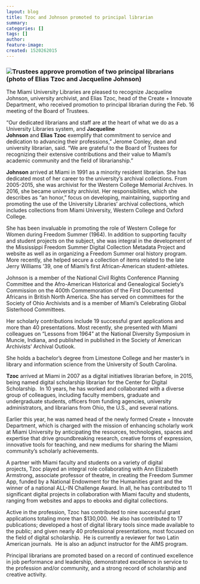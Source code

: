 ```yaml
---
layout: blog
title: Tzoc and Johnson promoted to principal librarian
summary:
categories: []
tags: []
author:
feature-image:
created: 1520262015
---
```

### ![Trustees approve promotion of two principal librarians (photo of Elias Tzoc and Jacqueline Johnson)](/images/post-images/illuminant-principal-librarians-banner.jpg)

The Miami University Libraries are pleased to recognize Jacqueline Johnson, university archivist, and Elias Tzoc, head of the Create + Innovate Department, who received promotion to principal librarian during the Feb. 16 meeting of the Board of Trustees.  

“Our dedicated librarians and staff are at the heart of what we do as a University Libraries system, and **Jacqueline Johnson** and **Elias Tzoc** exemplify that commitment to service and dedication to advancing their professions,” Jerome Conley, dean and university librarian, said. “We are grateful to the Board of Trustees for recognizing their extensive contributions and their value to Miami’s academic community and the field of librarianship.”  

**Johnson** arrived at Miami in 1991 as a minority resident librarian. She has dedicated most of her career to the university’s archival collections. From 2005-2015, she was archivist for the Western College Memorial Archives. In 2016, she became university archivist. Her responsibilities, which she describes as “an honor,” focus on developing, maintaining, supporting and promoting the use of the University Libraries’ archival collections, which includes collections from Miami University, Western College and Oxford College.  

She has been invaluable in promoting the role of Western College for Women during Freedom Summer (1964). In addition to supporting faculty and student projects on the subject, she was integral in the development of the Mississippi Freedom Summer Digital Collection Metadata Project and website as well as in organizing a Freedom Summer oral history program. More recently, she helped secure a collection of items related to the late Jerry Williams ’39, one of Miami’s first African-American student-athletes.  

Johnson is a member of the National Civil Rights Conference Planning Committee and the Afro-American Historical and Genealogical Society’s Commission on the 400th Commemoration of the First Documented Africans in British North America. She has served on committees for the Society of Ohio Archivists and is a member of Miami’s Celebrating Global Sisterhood Committees.  

Her scholarly contributions include 19 successful grant applications and more than 40 presentations. Most recently, she presented with Miami colleagues on “Lessons from 1964” at the National Diversity Symposium in Muncie, Indiana, and published in published in the Society of American Archivists’ Archival Outlook.  

She holds a bachelor’s degree from Limestone College and her master’s in library and information science from the University of South Carolina.  

**Tzoc** arrived at Miami in 2007 as a digital initiatives librarian before, in 2015, being named digital scholarship librarian for the Center for Digital Scholarship.  In 10 years, he has worked and collaborated with a diverse group of colleagues, including faculty members, graduate and undergraduate students, officers from funding agencies, university administrators, and librarians from Ohio, the U.S., and several nations.  

Earlier this year, he was named head of the newly formed Create + Innovate Department, which is charged with the mission of enhancing scholarly work at Miami University by anticipating the resources, technologies, spaces and expertise that drive groundbreaking research, creative forms of expression, innovative tools for teaching, and new mediums for sharing the Miami community’s scholarly achievements.  

A partner with Miami faculty and students on a variety of digital projects, Tzoc played an integral role collaborating with Ann Elizabeth Armstrong, associate professor of theatre, in creating the Freedom Summer App, funded by a National Endowment for the Humanities grant and the winner of a national ALL-IN Challenge Award. In all, he has contributed to 11 significant digital projects in collaboration with Miami faculty and students, ranging from websites and apps to ebooks and digital collections.  

Active in the profession, Tzoc has contributed to nine successful grant applications totaling more than $130,000.  He also has contributed to 17 publications; developed a host of digital library tools since made available to the public; and given nearly 40 professional presentations, most focused on the field of digital scholarship.  He is currently a reviewer for two Latin American journals.  He is also an adjunct instructor for the AIMS program.

Principal librarians are promoted based on a record of continued excellence in job performance and leadership, demonstrated excellence in service to the profession and/or community, and a strong record of scholarship and creative activity.

